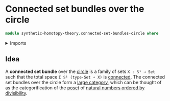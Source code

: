 # Connected set bundles over the circle

```agda
module synthetic-homotopy-theory.connected-set-bundles-circle where
```

<details><summary>Imports</summary>

```agda

```

</details>

## Idea

A **connected set bundle** over the
[circle](synthetic-homotopy-theory.circle.md) is a family of sets `X : 𝕊¹ → Set`
such that the total space `Σ 𝕊¹ (type-Set ∘ X)` is
[connected](foundation.connected-types.md). The connected set bundles over the
circle form a [large category](category-theory.large-categories.md), which can
be thought of as the categorification of the [poset](order-theory.posets.md) of
[natural numbers ordered by divisibility](elementary-number-theory.poset-of-natural-numbers-ordered-by-divisibilty.md).
